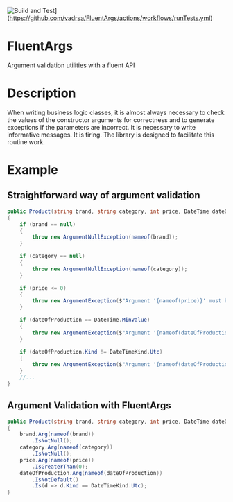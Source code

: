 ![Build and Test](https://github.com/vadrsa/FluentArgs/actions/workflows/runTests.yml/badge.svg?branch=master)](https://github.com/vadrsa/FluentArgs/actions/workflows/runTests.yml)

# FluentArgs
Argument validation utilities with a fluent API

# Description
When writing business logic classes, it is almost always necessary to check the values of the constructor arguments for correctness and to generate exceptions if the parameters are incorrect. It is necessary to write informative messages. It is tiring. The library is designed to facilitate this routine work.

# Example
## Straightforward way of argument validation
```c#
public Product(string brand, string category, int price, DateTime dateOfProduction)
{
    if (brand == null)
    {
        throw new ArgumentNullException(nameof(brand));
    }

    if (category == null)
    {
        throw new ArgumentNullException(nameof(category));
    }

    if (price <= 0)
    {
        throw new ArgumentException($"Argument '{nameof(price)}' must be greater than 0");
    }

    if (dateOfProduction == DateTime.MinValue)
    {
        throw new ArgumentException($"Argument '{nameof(dateOfProduction)}' must not be MinValue");
    }

    if (dateOfProduction.Kind != DateTimeKind.Utc)
    {
        throw new ArgumentException($"Argument '{nameof(dateOfProduction)}' must be UTC");
    }
    //...
}
```

## Argument Validation with FluentArgs
```c#
public Product(string brand, string category, int price, DateTime dateOfProduction)
{
    brand.Arg(nameof(brand))
        .IsNotNull();
    category.Arg(nameof(category))
        .IsNotNull();
    price.Arg(nameof(price))
        .IsGreaterThan(0);
    dateOfProduction.Arg(nameof(dateOfProduction))
        .IsNotDefault()
        .Is(d => d.Kind == DateTimeKind.Utc);
}
```
